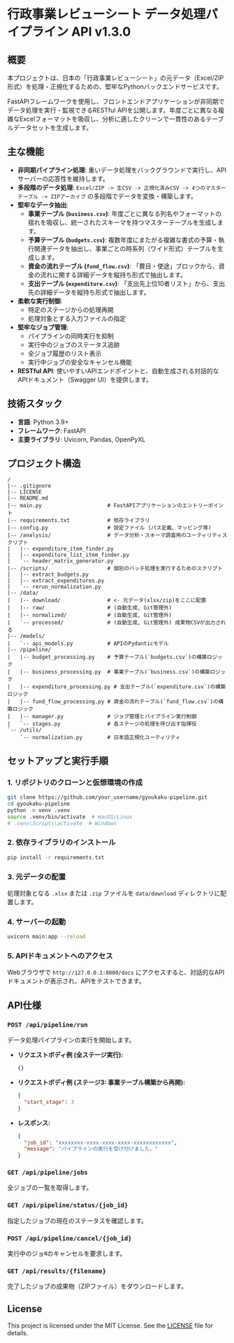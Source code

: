 # 行政事業レビューシート データ処理パイプライン API v1.3.0

## 概要

本プロジェクトは、日本の「行政事業レビューシート」の元データ（Excel/ZIP形式）を処理・正規化するための、堅牢なPythonバックエンドサービスです。

FastAPIフレームワークを使用し、フロントエンドアプリケーションが非同期でデータ処理を実行・監視できるRESTful APIを公開します。年度ごとに異なる複雑なExcelフォーマットを吸収し、分析に適したクリーンで一貫性のあるテーブルデータセットを生成します。

## 主な機能

- **非同期パイプライン処理**: 重いデータ処理をバックグラウンドで実行し、APIサーバーの応答性を維持します。
- **多段階のデータ処理**: `Excel/ZIP -> 生CSV -> 正規化済みCSV -> 4つのマスターテーブル -> ZIPアーカイブ` の多段階でデータを変換・構築します。
- **堅牢なデータ抽出**:
    - **事業テーブル (`business.csv`)**: 年度ごとに異なる列名やフォーマットの揺れを吸収し、統一されたスキーマを持つマスターテーブルを生成します。
    - **予算テーブル (`budgets.csv`)**: 複数年度にまたがる複雑な書式の予算・執行関連データを抽出し、事業ごとの時系列（ワイド形式）テーブルを生成します。
    - **資金の流れテーブル (`fund_flow.csv`)**: 「費目・使途」ブロックから、資金の流れに関する詳細データを縦持ち形式で抽出します。
    - **支出テーブル (`expenditure.csv`)**: 「支出先上位10者リスト」から、支出先の詳細データを縦持ち形式で抽出します。
- **柔軟な実行制御**:
    - 特定のステージからの処理再開
    - 処理対象とする入力ファイルの指定
- **堅牢なジョブ管理**:
    - パイプラインの同時実行を抑制
    - 実行中のジョブのステータス追跡
    - 全ジョブ履歴のリスト表示
    - 実行中ジョブの安全なキャンセル機能
- **RESTful API**: 使いやすいAPIエンドポイントと、自動生成される対話的なAPIドキュメント（Swagger UI）を提供します。

## 技術スタック

- **言語**: Python 3.9+
- **フレームワーク**: FastAPI
- **主要ライブラリ**: Uvicorn, Pandas, OpenPyXL

## プロジェクト構造

```
/
|-- .gitignore
|-- LICENSE
|-- README.md
|-- main.py                     # FastAPIアプリケーションのエントリーポイント
|-- requirements.txt            # 依存ライブラリ
|-- config.py                   # 設定ファイル (パス定義、マッピング等)
|-- /analysis/                  # データ分析・スキーマ調査用のユーティリティスクリプト
|   |-- expenditure_item_finder.py
|   |-- expenditure_list_item_finder.py
|   `-- header_matrix_generator.py
|-- /scripts/                   # 個別のバッチ処理を実行するためのスクリプト
|   |-- extract_budgets.py
|   |-- extract_expenditures.py
|   `-- rerun_normalization.py
|-- /data/
|   |-- download/               # <- 元データ(xlsx/zip)をここに配置
|   |-- raw/                    # (自動生成, Git管理外)
|   |-- normalized/             # (自動生成, Git管理外)
|   `-- processed/              # (自動生成, Git管理外) 成果物CSVが出力される
|-- /models/
|   `-- api_models.py           # APIのPydanticモデル
|-- /pipeline/
|   |-- budget_processing.py    # 予算テーブル(`budgets.csv`)の構築ロジック
|   |-- business_processing.py  # 事業テーブル(`business.csv`)の構築ロジック
|   |-- expenditure_processing.py # 支出テーブル(`expenditure.csv`)の構築ロジック
|   |-- fund_flow_processing.py # 資金の流れテーブル(`fund_flow.csv`)の構築ロジック
|   |-- manager.py              # ジョブ管理とパイプライン実行制御
|   `-- stages.py               # 各ステージの処理を呼び出す指揮役
`-- /utils/
    `-- normalization.py        # 日本語正規化ユーティリティ
```

## セットアップと実行手順

### 1. リポジトリのクローンと仮想環境の作成
```bash
git clone https://github.com/your_username/gyoukaku-pipeline.git
cd gyoukaku-pipeline
python -m venv .venv
source .venv/bin/activate  # macOS/Linux
# .venv\Scripts\activate  # Windows
```

### 2. 依存ライブラリのインストール
```bash
pip install -r requirements.txt
```

### 3. 元データの配置
処理対象となる `.xlsx` または `.zip` ファイルを `data/download` ディレクトリに配置します。

### 4. サーバーの起動
```bash
uvicorn main:app --reload
```

### 5. APIドキュメントへのアクセス
Webブラウザで `http://127.0.0.1:8000/docs` にアクセスすると、対話的なAPIドキュメントが表示され、APIをテストできます。

## API仕様

### `POST /api/pipeline/run`
データ処理パイプラインの実行を開始します。

- **リクエストボディ例 (全ステージ実行):**
  ```json
  {}
  ```
- **リクエストボディ例 (ステージ3: 事業テーブル構築から再開):**
  ```json
  {
    "start_stage": 3
  }
  ```
- **レスポンス:**
  ```json
  {
    "job_id": "xxxxxxxx-xxxx-xxxx-xxxx-xxxxxxxxxxxx",
    "message": "パイプラインの実行を受け付けました。"
  }
  ```

### `GET /api/pipeline/jobs`
全ジョブの一覧を取得します。

### `GET /api/pipeline/status/{job_id}`
指定したジョブの現在のステータスを確認します。

### `POST /api/pipeline/cancel/{job_id}`
実行中のジョबのキャンセルを要求します。

### `GET /api/results/{filename}`
完了したジョブの成果物（ZIPファイル）をダウンロードします。

## License

This project is licensed under the MIT License. See the [LICENSE](LICENSE) file for details.